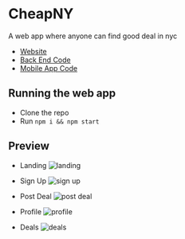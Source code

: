 # CheapNY
A web app where anyone can find good deal in nyc

- [Website](https://www.realcheapny.com/)
- [Back End Code](https://github.com/ysongh/CheapNYC-Server)
- [Mobile App Code](https://github.com/ysongh/CheapNYC-App)

## Running the web app
- Clone the repo
- Run `npm i && npm start`

## Preview
- Landing
![landing](https://res.cloudinary.com/ysongit/image/upload/v1581730000/project/Screen_Shot_2020-02-14_at_8.25.52_PM_oi1lpc.png "Landing")

- Sign Up
![sign up](https://res.cloudinary.com/ysongit/image/upload/v1581730312/project/Screen_Shot_2020-02-14_at_8.31.41_PM_rjqvoc.png "Sign Up")

- Post Deal
![post deal](https://res.cloudinary.com/ysongit/image/upload/v1581730416/project/Screen_Shot_2020-02-14_at_8.33.26_PM_c8bbhr.png "Post Deal")

- Profile
![profile](https://res.cloudinary.com/ysongit/image/upload/v1581730623/project/Screen_Shot_2020-02-14_at_8.36.52_PM_nrfuer.png "Profile")

- Deals
![deals](https://res.cloudinary.com/ysongit/image/upload/v1581730724/project/Screen_Shot_2020-02-14_at_8.38.34_PM_o5fdls.png "Deals")